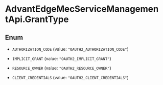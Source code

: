 # AdvantEdgeMecServiceManagementApi.GrantType

## Enum


* `AUTHORIZATION_CODE` (value: `"OAUTH2_AUTHORIZATION_CODE"`)

* `IMPLICIT_GRANT` (value: `"OAUTH2_IMPLICIT_GRANT"`)

* `RESOURCE_OWNER` (value: `"OAUTH2_RESOURCE_OWNER"`)

* `CLIENT_CREDENTIALS` (value: `"OAUTH2_CLIENT_CREDENTIALS"`)



